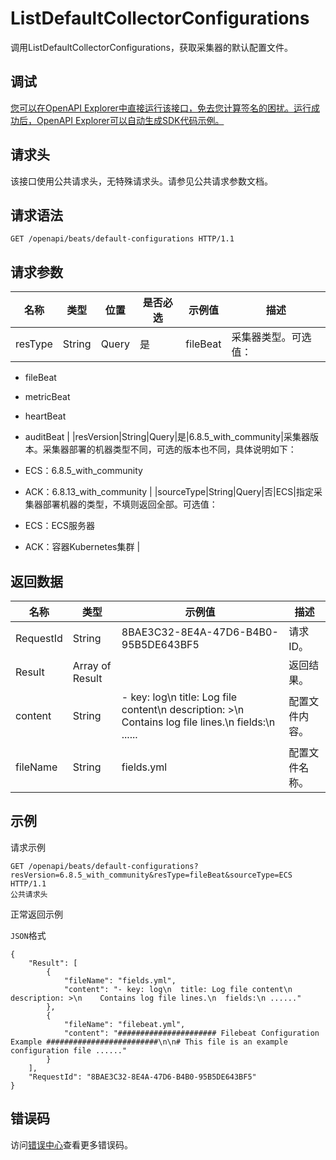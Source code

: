 # ListDefaultCollectorConfigurations

调用ListDefaultCollectorConfigurations，获取采集器的默认配置文件。

## 调试

[您可以在OpenAPI Explorer中直接运行该接口，免去您计算签名的困扰。运行成功后，OpenAPI Explorer可以自动生成SDK代码示例。](https://api.aliyun.com/#product=elasticsearch&api=ListDefaultCollectorConfigurations&type=ROA&version=2017-06-13)

## 请求头

该接口使用公共请求头，无特殊请求头。请参见公共请求参数文档。

## 请求语法

```
GET /openapi/beats/default-configurations HTTP/1.1
```

## 请求参数

|名称|类型|位置|是否必选|示例值|描述|
|--|--|--|----|---|--|
|resType|String|Query|是|fileBeat|采集器类型。可选值：

 -   fileBeat
-   metricBeat
-   heartBeat
-   auditBeat |
|resVersion|String|Query|是|6.8.5\_with\_community|采集器版本。采集器部署的机器类型不同，可选的版本也不同，具体说明如下：

 -   ECS：6.8.5\_with\_community
-   ACK：6.8.13\_with\_community |
|sourceType|String|Query|否|ECS|指定采集器部署机器的类型，不填则返回全部。可选值：

 -   ECS：ECS服务器
-   ACK：容器Kubernetes集群 |

## 返回数据

|名称|类型|示例值|描述|
|--|--|---|--|
|RequestId|String|8BAE3C32-8E4A-47D6-B4B0-95B5DE643BF5|请求ID。 |
|Result|Array of Result| |返回结果。 |
|content|String|- key: log\\n title: Log file content\\n description: \>\\n Contains log file lines.\\n fields:\\n ......|配置文件内容。 |
|fileName|String|fields.yml|配置文件名称。 |

## 示例

请求示例

```
GET /openapi/beats/default-configurations?resVersion=6.8.5_with_community&resType=fileBeat&sourceType=ECS HTTP/1.1
公共请求头
```

正常返回示例

`JSON`格式

```
{
	"Result": [
		{
			"fileName": "fields.yml",
			"content": "- key: log\n  title: Log file content\n  description: >\n    Contains log file lines.\n  fields:\n ......"
		},
		{
			"fileName": "filebeat.yml",
			"content": "###################### Filebeat Configuration Example #########################\n\n# This file is an example configuration file ......"
		}
	],
	"RequestId": "8BAE3C32-8E4A-47D6-B4B0-95B5DE643BF5"
}
```

## 错误码

访问[错误中心](https://error-center.aliyun.com/status/product/elasticsearch)查看更多错误码。

